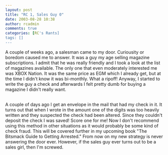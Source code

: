 ```yaml
---
layout: post
title: "RC 1, Sales Guy 0"
date: 2003-08-28 10:38
author: rcadmin
comments: true
categories: [RC's Rants]
tags: []
---
```

A couple of weeks ago, a salesman came to my door. Curiousity or boredom caused me to answer. It was a guy my age selling magazine subscriptions. I admit that he was really friendly and I took a look at the list of magazines available. The only one that even moderately interested me was XBOX Nation. It was the same price as EGM which I already get, but at the time I didn't know it was bi-monthly. What a ripoff! Anyway, I started to write the guy a check and afterwards I felt pretty dumb for buying a magazine I didn't really want.
<br />

<br />
A couple of days ago I get an envelope in the mail that had my check in it. It turns out that when I wrote in the amount one of the digits was too heavily written and they suspected the check had been altered. Since they couldn't deposit the check I was saved! Score one for me! Now I don't recommend using this method in other situations as it would probably be some kind of check fraud. This will be covered further in my upcoming book "The Bitsmack Guide to Getting Arrested." From now on my new strategy is never answering the door ever. However, if the sales guy ever turns out to be a sales girl, then I'm screwed.
